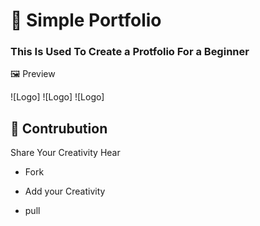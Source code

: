 # 📝 Simple Portfolio

### This Is Used To Create a Protfolio For a Beginner 

🖼️ Preview 

![Logo]
![Logo]
![Logo]

## 🌱 Contrubution 

Share Your Creativity Hear

* Fork

* Add your Creativity

* pull

  
